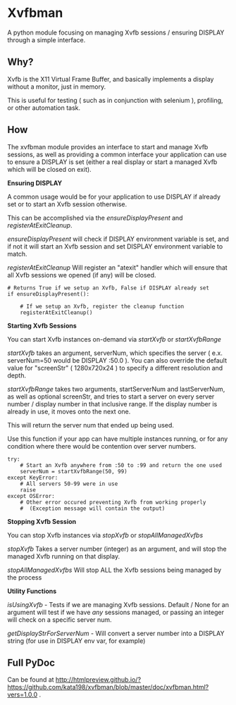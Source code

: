 Xvfbman
=======

A python module focusing on managing Xvfb sessions / ensuring DISPLAY through a simple interface.


Why?
----

Xvfb is the X11 Virtual Frame Buffer, and basically implements a display without a monitor, just in memory.

This is useful for testing ( such as in conjunction with selenium ), profiling, or other automation task.


How
---

The xvfbman module provides an interface to start and manage Xvfb sessions, as well as providing a common interface your application can use to ensure a DISPLAY is set (either a real display or start a managed Xvfb which will be closed on exit).


**Ensuring DISPLAY**

A common usage would be for your application to use DISPLAY if already set or to start an Xvfb session otherwise.

This can be accomplished via the *ensureDisplayPresent* and *registerAtExitCleanup*.


*ensureDisplayPresent* will check if DISPLAY environment variable is set, and if not it will start an Xvfb session and set DISPLAY environment variable to match.


*registerAtExitCleanup* Will register an "atexit" handler which will ensure that all Xvfb sessions we opened (if any) will be closed.


    # Returns True if we setup an Xvfb, False if DISPLAY already set
    if ensureDisplayPresent():

        # If we setup an Xvfb, register the cleanup function
        registerAtExitCleanup()



**Starting Xvfb Sessions**

You can start Xvfb instances on-demand via *startXvfb* or *startXvfbRange*


*startXvfb* takes an argument, serverNum, which specifies the server ( e.x. serverNum=50 would be DISPLAY :50.0 ). You can also override the default value for "screenStr" ( 1280x720x24 ) to specify a different resolution and depth.


*startXvfbRange* takes two arguments, startServerNum and lastServerNum, as well as optional screenStr, and tries to start a server on every server number / display number in that inclusive range. If the display number is already in use, it moves onto the next one.

This will return the server num that ended up being used.


Use this function if your app can have multiple instances running, or for any condition where there would be contention over server numbers.


    try:
        # Start an Xvfb anywhere from :50 to :99 and return the one used
        serverNum = startXvfbRange(50, 99)
    except KeyError:
        # All servers 50-99 were in use
        raise
    except OSError:
        # Other error occured preventing Xvfb from working properly
        #  (Exception message will contain the output)



**Stopping Xvfb Session**

You can stop Xvfb instances via *stopXvfb* or *stopAllManagedXvfbs*


*stopXvfb* Takes a server number (integer) as an argument, and will stop the managed Xvfb running on that display.


*stopAllManagedXvfbs* Will stop ALL the Xvfb sessions being managed by the process


**Utility Functions**


*isUsingXvfb* - Tests if we are managing Xvfb sessions. Default / None for an argument will test if we have _any_ sessions managed, or passing an integer will check on a specific server num.


*getDisplayStrForServerNum* - Will convert a server number into a DISPLAY string (for use in DISPLAY env var, for example)



Full PyDoc
----------

Can be found at  http://htmlpreview.github.io/?https://github.com/kata198/xvfbman/blob/master/doc/xvfbman.html?vers=1.0.0 .


